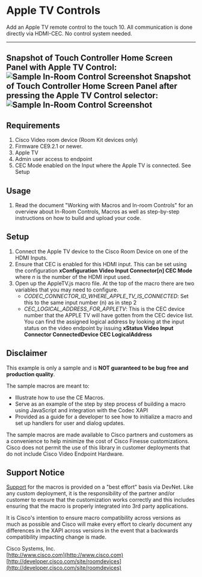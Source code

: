 # Apple TV Controls
Add an Apple TV remote control to the touch 10. All communication is done directly via HDMI-CEC. No control system needed.

---
Snapshot of Touch Controller Home Screen Panel with Apple TV Control:
![Sample In-Room Control Screenshot](appleTV_homescreen.png)
Snapshot of Touch Controller Home Screen Panel after pressing the Apple TV Control selector:
![Sample In-Room Control Screenshot](appleTV_panel_selected.png)
---


## Requirements
1. Cisco Video room device (Room Kit devices only)
2. Firmware CE9.2.1 or newer.
3. Apple TV
4. Admin user access to endpoint
5. CEC Mode enabled on the Input where the Apple TV is connected. See Setup

## Usage
1. Read the document "Working with Macros and In-room Controls" for an overview about In-Room Controls, Macros as well as step-by-step instructions on how to build and upload your code.


## Setup

1. Connect the Apple TV device to the Cisco Room Device on one of the HDMI Inputs.
2. Ensure that CEC is enabled for this HDMI input. This can be set using the configuration **xConfiguration Video Input Connector[*n*] CEC Mode** where *n* is the number of the HDMI input used.
3. Open up the AppleTV.js macro file. At the top of the macro there are two variables that you may need to configure.
    * *CODEC_CONNECTOR_ID_WHERE_APPLE_TV_IS_CONNECTED*: Set this to the same input number (n) as in step 2
    * *CEC_LOGICAL_ADDRESS_FOR_APPLETV*: This is the CEC device number that the APPLE TV will have gotten from the CEC device list. You can find the assigned logical address by looking at the input status on the video endpoint by issuing **xStatus Video Input Connector ConnectedDevice CEC LogicalAddress**


## Disclaimer
This example is only a sample and is **NOT guaranteed to be bug free and production quality**.

The sample macros are meant to:
- Illustrate how to use the CE Macros.
- Serve as an example of the step by step process of building a macro using JavaScript and integration with the Codec XAPI
- Provided as a guide for a developer to see how to initialize a macro and set up handlers for user and dialog updates.

The sample macros are made available to Cisco partners and customers as a convenience to help minimize the cost of Cisco Finesse customizations. Cisco does not permit the use of this library in customer deployments that do not include Cisco Video Endpoint Hardware.

## Support Notice
[Support](http://developer.cisco.com/site/devnet/support) for the macros is provided on a "best effort" basis via DevNet. Like any custom deployment, it is the responsibility of the partner and/or customer to ensure that the customization works correctly and this includes ensuring that the macro is properly integrated into 3rd party applications.

It is Cisco's intention to ensure macro compatibility across versions as much as possible and Cisco will make every effort to clearly document any differences in the XAPI across versions in the event that a backwards compatibility impacting change is made.

Cisco Systems, Inc.<br>
[http://www.cisco.com](http://www.cisco.com)<br>
[http://developer.cisco.com/site/roomdevices](http://developer.cisco.com/site/roomdevices)
